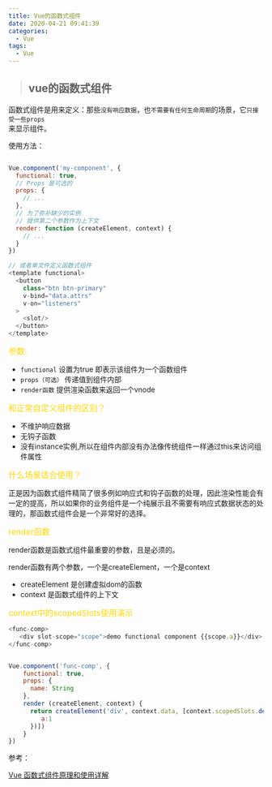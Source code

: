 ```yaml
---
title: Vue的函数式组件
date: 2020-04-21 09:41:39
categories:
  - Vue
tags:
  - Vue
---
```


> ## vue的函数式组件

函数式组件是用来定义：那些<code>没有响应数据</code>，也<code>不需要有任何生命周期</code>的场景，它<code>只接受一些props </code>来显示组件。

使用方法： 
```js

Vue.component('my-component', {
  functional: true,
  // Props 是可选的
  props: {
    // ...
  },
  // 为了弥补缺少的实例
  // 提供第二个参数作为上下文
  render: function (createElement, context) {
    // ...
  }
})

// 或者单文件定义函数式组件
<template functional>
  <button
    class="btn btn-primary"
    v-bind="data.attrs"
    v-on="listeners"
  >
    <slot/>
  </button>
</template>
```
<font color="gold" size="3">参数:</font>

+ <code>functional</code>  设置为true 即表示该组件为一个函数组件
+ <code>props（可选）</code>  传递值到组件内部
+ <code>render函数</code>  提供渲染函数来返回一个vnode

<font color="gold" size="3">和正常自定义组件的区别？</font>

+ 不维护响应数据
+ 无钩子函数
+ 没有instance实例,所以在组件内部没有办法像传统组件一样通过this来访问组件属性

<font color="gold" size="3">什么场景适合使用？</font>

正是因为函数式组件精简了很多例如响应式和钩子函数的处理，因此渲染性能会有一定的提高，所以如果你的业务组件是一个纯展示且不需要有响应式数据状态的处理的，那函数式组件会是一个非常好的选择。

<font color="gold" size="3">render函数</font>

render函数是函数式组件最重要的参数，且是必须的。

render函数有两个参数，一个是createElement，一个是context

+ createElement 是创建虚拟dom的函数
+ context 是函数式组件的上下文

<font color="gold" size="3">context中的scopedSlots使用演示</font>

```js
<func-comp>
   <div slot-scope="scope">demo functional component {{scope.a}}</div>
</func-comp>


Vue.component('func-comp', {
	functional: true,
	props: {
	  name: String
	},
	render (createElement, context) {
	  return createElement('div', context.data, [context.scopedSlots.default({
		 a:1
	  })])
	}
})
```

参考：

[Vue 函数式组件原理和使用详解](https://blog.csdn.net/weixin_41275295/article/details/100189869)